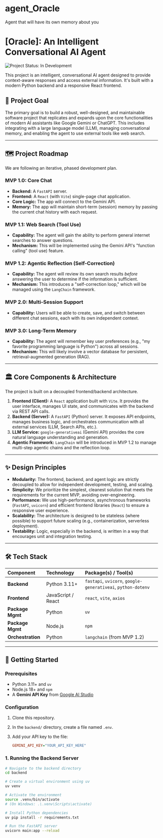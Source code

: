 # agent_Oracle
Agent that will have its own memory about you

# [Oracle]: An Intelligent Conversational AI Agent

![Project Status: In Development](https://github.com/patchen0518/agent_Oracle)

This project is an intelligent, conversational AI agent designed to provide context-aware responses and access external information. It's built with a modern Python backend and a responsive React frontend.

## 🎯 Project Goal

The primary goal is to build a robust, well-designed, and maintainable software project that replicates and expands upon the core functionalities of modern AI assistants like Google Gemini or ChatGPT. This includes integrating with a large language model (LLM), managing conversational memory, and enabling the agent to use external tools like web search.

---

## 🗺️ Project Roadmap

We are following an iterative, phased development plan.

### MVP 1.0: Core Chat
* **Backend:** A `FastAPI` server.
* **Frontend:** A `React` (with `Vite`) single-page chat application.
* **Core Logic:** The app will connect to the Gemini API.
* **Memory:** The app will maintain short-term (session) memory by passing the current chat history with each request.

### MVP 1.1: Web Search (Tool Use)
* **Capability:** The agent will gain the ability to perform general internet searches to answer questions.
* **Mechanism:** This will be implemented using the Gemini API's "function calling" (tool use) feature.

### MVP 1.2: Agentic Reflection (Self-Correction)
* **Capability:** The agent will review its own search results *before* answering the user to determine if the information is sufficient.
* **Mechanism:** This introduces a "self-correction loop," which will be managed using the `LangChain` framework.

### MVP 2.0: Multi-Session Support
* **Capability:** Users will be able to create, save, and switch between different chat sessions, each with its own independent context.

### MVP 3.0: Long-Term Memory
* **Capability:** The agent will remember key user preferences (e.g., "my favorite programming language is Python") across all sessions.
* **Mechanism:** This will likely involve a vector database for persistent, retrieval-augmented generation (RAG).

---

## 🏛️ Core Components & Architecture

The project is built on a decoupled frontend/backend architecture.

1.  **Frontend (Client):** A `React` application built with `Vite`. It provides the user interface, manages UI state, and communicates with the backend via REST API calls.
2.  **Backend (Server):** A `FastAPI` (Python) server. It exposes API endpoints, manages business logic, and orchestrates communication with all external services (LLM, Search APIs, etc.).
3.  **LLM Service:** `google-generativeai` (Gemini API) provides the core natural language understanding and generation.
4.  **Agentic Framework:** `LangChain` will be introduced in MVP 1.2 to manage multi-step agentic chains and the reflection loop.

---

## ✨ Design Principles

* **Modularity:** The frontend, backend, and agent logic are strictly decoupled to allow for independent development, testing, and scaling.
* **Simplicity:** We prioritize the simplest, cleanest solution that meets the requirements for the current MVP, avoiding over-engineering.
* **Performance:** We use high-performance, asynchronous frameworks (`FastAPI`, `uvicorn`) and efficient frontend libraries (`React`) to ensure a responsive user experience.
* **Scalability:** The architecture is designed to be stateless (where possible) to support future scaling (e.g., containerization, serverless deployment).
* **Testability:** Logic, especially in the backend, is written in a way that encourages unit and integration testing.

---

## 🛠️ Tech Stack

| Component | Technology | Package(s) / Tool(s) |
| :--- | :--- | :--- |
| **Backend** | Python 3.11+ | `fastapi`, `uvicorn`, `google-generativeai`, `python-dotenv` |
| **Frontend** | JavaScript / React | `react`, `vite`, `axios` |
| **Package Mgmt** | Python | `uv` |
| **Package Mgmt** | Node.js | `npm` |
| **Orchestration** | Python | `langchain` (from MVP 1.2) |

---

## 🚀 Getting Started

### Prerequisites

* Python 3.11+ and `uv`
* Node.js 18+ and `npm`
* A **Gemini API Key** from [Google AI Studio](https://aistudio.google.com/app/apikey)

### Configuration

1.  Clone this repository.
2.  In the `backend/` directory, create a file named `.env`.
3.  Add your API key to the file:

    ```ini
    GEMINI_API_KEY="YOUR_API_KEY_HERE"
    ```

### 1. Running the Backend Server

```bash
# Navigate to the backend directory
cd backend

# Create a virtual environment using uv
uv venv

# Activate the environment
source .venv/bin/activate
# (On Windows: .\.venv\Scripts\activate)

# Install Python dependencies
uv pip install -r requirements.txt 

# Run the FastAPI server
uvicorn main:app --reload